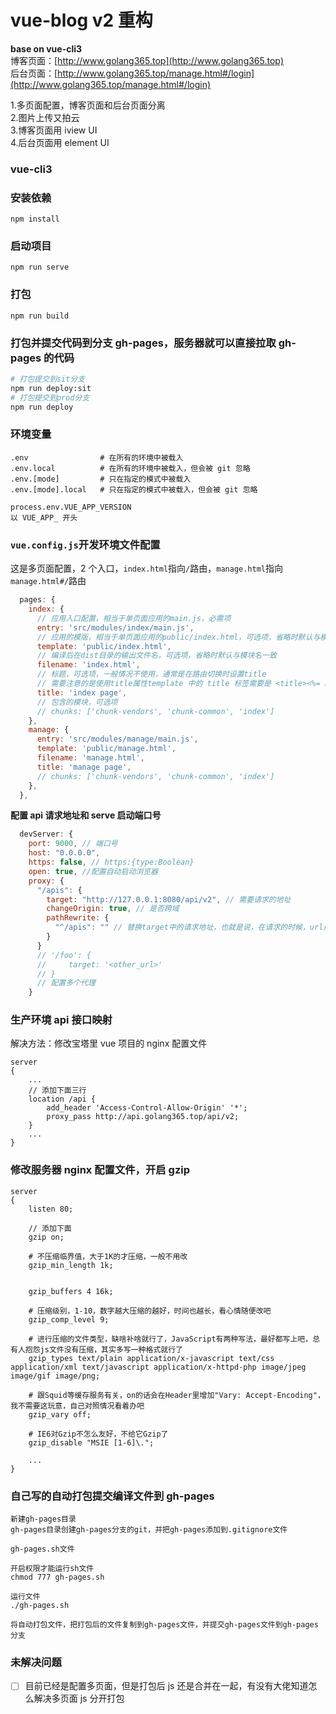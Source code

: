 # vue-blog v2 重构

**base on vue-cli3**  
博客页面：[http://www.golang365.top](http://www.golang365.top)  
后台页面：[http://www.golang365.top/manage.html#/login](http://www.golang365.top/manage.html#/login)

1.多页面配置，博客页面和后台页面分离  
2.图片上传又拍云  
3.博客页面用 iview UI  
4.后台页面用 element UI

### vue-cli3

### 安装依赖

```
npm install
```

### 启动项目

```
npm run serve
```

### 打包

```
npm run build
```

### 打包并提交代码到分支 gh-pages，服务器就可以直接拉取 gh-pages 的代码

```bash
# 打包提交到sit分支
npm run deploy:sit
# 打包提交到prod分支
npm run deploy
```

### 环境变量

```
.env                # 在所有的环境中被载入
.env.local          # 在所有的环境中被载入，但会被 git 忽略
.env.[mode]         # 只在指定的模式中被载入
.env.[mode].local   # 只在指定的模式中被载入，但会被 git 忽略

process.env.VUE_APP_VERSION
以 VUE_APP_ 开头
```

### `vue.config.js`开发环境文件配置

这是多页面配置，2 个入口，`index.html`指向`/`路由，`manage.html`指向`manage.html#/`路由

```js
  pages: {
    index: {
      // 应用入口配置，相当于单页面应用的main.js，必需项
      entry: 'src/modules/index/main.js',
      // 应用的模版，相当于单页面应用的public/index.html，可选项，省略时默认与模块名一致
      template: 'public/index.html',
      // 编译后在dist目录的输出文件名，可选项，省略时默认与模块名一致
      filename: 'index.html',
      // 标题，可选项，一般情况不使用，通常是在路由切换时设置title
      // 需要注意的是使用title属性template 中的 title 标签需要是 <title><%= htmlWebpackPlugin.options.title %></title>
      title: 'index page',
      // 包含的模块，可选项
      // chunks: ['chunk-vendors', 'chunk-common', 'index']
    },
    manage: {
      entry: 'src/modules/manage/main.js',
      template: 'public/manage.html',
      filename: 'manage.html',
      title: 'manage page',
      // chunks: ['chunk-vendors', 'chunk-common', 'index']
    },
  },
```

**配置 api 请求地址和 serve 启动端口号**

```js
  devServer: {
    port: 9000, // 端口号
    host: "0.0.0.0",
    https: false, // https:{type:Boolean}
    open: true, //配置自动启动浏览器
    proxy: {
      "/apis": {
        target: "http://127.0.0.1:8080/api/v2", // 需要请求的地址
        changeOrigin: true, // 是否跨域
        pathRewrite: {
          "^/apis": "" // 替换target中的请求地址，也就是说，在请求的时候，url用'/proxy'代替'
        }
      }
      // '/foo': {
      //     target: '<other_url>'
      // }
      // 配置多个代理
    }
```

### 生产环境 api 接口映射

解决方法：修改宝塔里 vue 项目的 nginx 配置文件

```
server
{
    ...
    // 添加下面三行
    location /api {
        add_header 'Access-Control-Allow-Origin' '*';
        proxy_pass http://api.golang365.top/api/v2;
    }
    ...
}
```

### 修改服务器 nginx 配置文件，开启 gzip

```
server
{
    listen 80;

    // 添加下面
    gzip on;

    # 不压缩临界值，大于1K的才压缩，一般不用改
    gzip_min_length 1k;


    gzip_buffers 4 16k;

    # 压缩级别，1-10，数字越大压缩的越好，时间也越长，看心情随便改吧
    gzip_comp_level 9;

    # 进行压缩的文件类型，缺啥补啥就行了，JavaScript有两种写法，最好都写上吧，总有人抱怨js文件没有压缩，其实多写一种格式就行了
    gzip_types text/plain application/x-javascript text/css application/xml text/javascript application/x-httpd-php image/jpeg image/gif image/png;

    # 跟Squid等缓存服务有关，on的话会在Header里增加"Vary: Accept-Encoding"，我不需要这玩意，自己对照情况看着办吧
    gzip_vary off;

    # IE6对Gzip不怎么友好，不给它Gzip了
    gzip_disable "MSIE [1-6]\.";

    ...
}
```

### 自己写的自动打包提交编译文件到 gh-pages

```
新建gh-pages目录
gh-pages目录创建gh-pages分支的git，并把gh-pages添加到.gitignore文件

gh-pages.sh文件

开启权限才能运行sh文件
chmod 777 gh-pages.sh

运行文件
./gh-pages.sh

将自动打包文件，把打包后的文件复制到gh-pages文件，并提交gh-pages文件到gh-pages分支
```

### 未解决问题

- [ ] 目前已经是配置多页面，但是打包后 js 还是合并在一起，有没有大佬知道怎么解决多页面 js 分开打包

